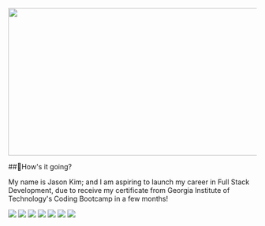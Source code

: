 <p align="center">
  <a href="https://jsonkimify.tech"><img width="800" height="300" src="https://i.ibb.co/L5p4G7j/profile-Banner.png"></a>
</p>

##👋How's it going?

My name is Jason Kim; and I am aspiring to launch my career in Full Stack Development, due to receive my certificate from Georgia Institute of Technology's Coding Bootcamp in a few months!

![](https://img.shields.io/badge/Code-JavaScript-informational?style=flat&logo=<LOGO_NAME>&logoColor=white&color=2bbc8a)
![](https://img.shields.io/badge/Code-HTML5-informational?style=flat&logo=<LOGO_NAME>&logoColor=white&color=2bbc8a)
![](https://img.shields.io/badge/Code-CSS3-informational?style=flat&logo=<LOGO_NAME>&logoColor=white&color=2bbc8a)
![](https://img.shields.io/badge/Code-Node.js-informational?style=flat&logo=<LOGO_NAME>&logoColor=white&color=2bbc8a)
![](https://img.shields.io/badge/Code-NPM-informational?style=flat&logo=<LOGO_NAME>&logoColor=white&color=2bbc8a)
![](https://img.shields.io/badge/Code-Express-informational?style=flat&logo=<LOGO_NAME>&logoColor=white&color=2bbc8a)
![](https://img.shields.io/badge/Code-MySQL-informational?style=flat&logo=<LOGO_NAME>&logoColor=white&color=2bbc8a)

<!--
**eccentricality/eccentricality** is a ✨ _special_ ✨ repository because its `README.md` (this file) appears on your GitHub profile.

Here are some ideas to get you started:

- 🔭 I’m currently working on ...
- 🌱 I’m currently learning ...
- 👯 I’m looking to collaborate on ...
- 🤔 I’m looking for help with ...
- 💬 Ask me about ...
- 📫 How to reach me: ...
- 😄 Pronouns: ...
- ⚡ Fun fact: ...
-->
